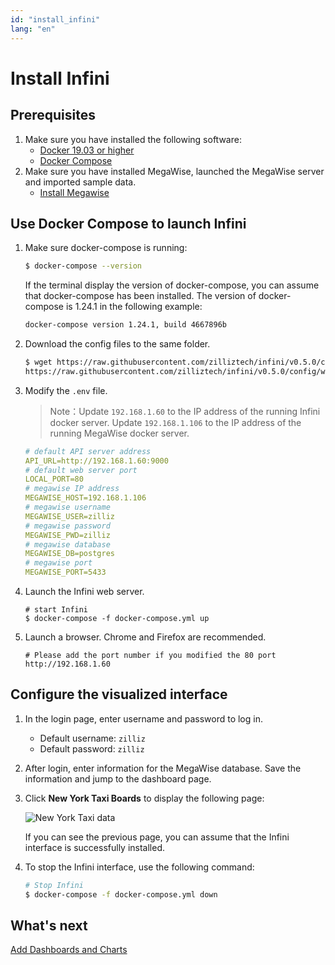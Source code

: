 ```yaml
---
id: "install_infini"
lang: "en"
---
```

# Install Infini


## Prerequisites

1. Make sure you have installed the following software:
   - [Docker 19.03 or higher](https://docs.docker.com/engine/installation/linux/docker-ce/ubuntu/)
   - [Docker Compose](https://docs.docker.com/compose/install/)
2. Make sure you have installed MegaWise, launched the MegaWise server and imported sample data.
   - [Install Megawise](./install_megawise)

## Use Docker Compose to launch Infini

1. Make sure docker-compose is running:

   ```bash
   $ docker-compose --version
   ```

    If the terminal display the version of docker-compose, you can assume that docker-compose has been installed. The version of docker-compose is 1.24.1 in the following example:

    ```bash
    docker-compose version 1.24.1, build 4667896b
    ```

2. Download the config files to the same folder.

   ```bash
   $ wget https://raw.githubusercontent.com/zilliztech/infini/v0.5.0/config/webserver/.env \
   https://raw.githubusercontent.com/zilliztech/infini/v0.5.0/config/webserver/docker-compose.yml

   ```

3. Modify the `.env` file.

   > Note：Update `192.168.1.60` to the IP address of the running Infini docker server. Update `192.168.1.106` to the IP address of the running MegaWise docker server.

   ```yml
   # default API server address
   API_URL=http://192.168.1.60:9000
   # default web server port
   LOCAL_PORT=80
   # megawise IP address
   MEGAWISE_HOST=192.168.1.106
   # megawise username
   MEGAWISE_USER=zilliz
   # megawise password
   MEGAWISE_PWD=zilliz
   # megawise database
   MEGAWISE_DB=postgres
   # megawise port
   MEGAWISE_PORT=5433
   ```

4. Launch the Infini web server.

   ```shell
   # start Infini
   $ docker-compose -f docker-compose.yml up
   ```


5. Launch a browser. Chrome and Firefox are recommended.

   ```shell
   # Please add the port number if you modified the 80 port
   http://192.168.1.60
   ```


## Configure the visualized interface


1. In the login page, enter username and password to log in.

   - Default username: `zilliz`
   - Default password: `zilliz`

2. After login, enter information for the MegaWise database. Save the information and jump to the dashboard page.


3. Click **New York Taxi Boards** to display the following page:

    ![New York Taxi data](../assets/nyc-demo.png)

    If you can see the previous page, you can assume that the Infini interface is successfully installed.


4. To stop the Infini interface, use the following command:

   ```bash
   # Stop Infini
   $ docker-compose -f docker-compose.yml down
   ```
## What's next

[Add Dashboards and Charts](./add_dashboard)
